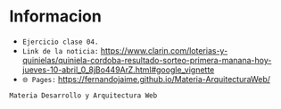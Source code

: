 <h1>Informacion</h1>

- `Ejercicio clase 04.`
- `Link de la noticia:` https://www.clarin.com/loterias-y-quinielas/quiniela-cordoba-resultado-sorteo-primera-manana-hoy-jueves-10-abril_0_8jBo449ArZ.html#google_vignette
- `🌐 Pages:` https://fernandojaime.github.io/Materia-ArquitecturaWeb/

`Materia Desarrollo y Arquitectura Web`